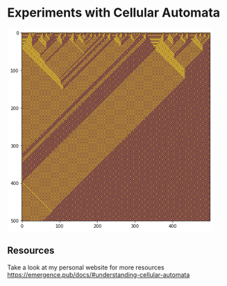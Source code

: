 # Experiments with Cellular Automata
![](examples/images/1D_CA1.png)

## Resources
Take a look at my personal website for more resources https://emergence.pub/docs/#understanding-cellular-automata
